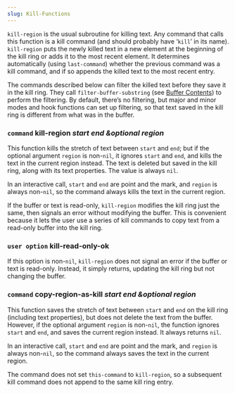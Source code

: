 ```yaml
---
slug: Kill-Functions
---
```


`kill-region` is the usual subroutine for killing text. Any command that calls this function is a kill command (and should probably have ‘`kill`’ in its name). `kill-region` puts the newly killed text in a new element at the beginning of the kill ring or adds it to the most recent element. It determines automatically (using `last-command`) whether the previous command was a kill command, and if so appends the killed text to the most recent entry.

The commands described below can filter the killed text before they save it in the kill ring. They call `filter-buffer-substring` (see [Buffer Contents](/docs/elisp/Buffer-Contents)) to perform the filtering. By default, there’s no filtering, but major and minor modes and hook functions can set up filtering, so that text saved in the kill ring is different from what was in the buffer.

### <span className="tag command">`command`</span> **kill-region** *start end \&optional region*

This function kills the stretch of text between `start` and `end`; but if the optional argument `region` is non-`nil`, it ignores `start` and `end`, and kills the text in the current region instead. The text is deleted but saved in the kill ring, along with its text properties. The value is always `nil`.

In an interactive call, `start` and `end` are point and the mark, and `region` is always non-`nil`, so the command always kills the text in the current region.

If the buffer or text is read-only, `kill-region` modifies the kill ring just the same, then signals an error without modifying the buffer. This is convenient because it lets the user use a series of kill commands to copy text from a read-only buffer into the kill ring.

### <span className="tag useroption">`user option`</span> **kill-read-only-ok**

If this option is non-`nil`, `kill-region` does not signal an error if the buffer or text is read-only. Instead, it simply returns, updating the kill ring but not changing the buffer.

### <span className="tag command">`command`</span> **copy-region-as-kill** *start end \&optional region*

This function saves the stretch of text between `start` and `end` on the kill ring (including text properties), but does not delete the text from the buffer. However, if the optional argument `region` is non-`nil`, the function ignores `start` and `end`, and saves the current region instead. It always returns `nil`.

In an interactive call, `start` and `end` are point and the mark, and `region` is always non-`nil`, so the command always saves the text in the current region.

The command does not set `this-command` to `kill-region`, so a subsequent kill command does not append to the same kill ring entry.
